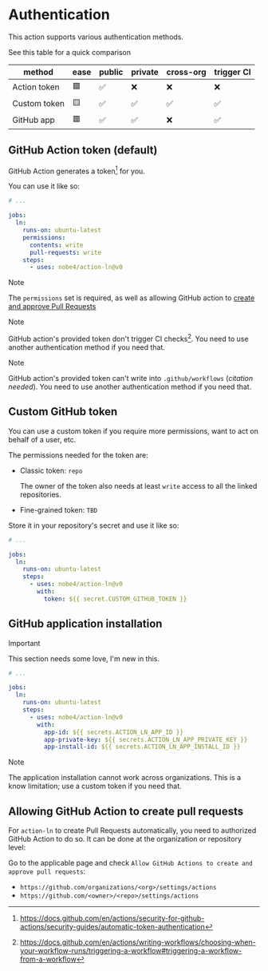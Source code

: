 # Authentication

This action supports various authentication methods.

See this table for a quick comparison

| method       | ease | public | private | cross-org | trigger CI |
| ---          | ---  | ---    | ---     | ---       | ---        |
| Action token | 🟩   | ✅     | ❌      | ❌        | ❌         |
| Custom token | 🟨   | ✅     | ✅      | ✅        | ✅         |
| GitHub app   | 🟥   | ✅     | ✅      | ❌        | ✅         |

## GitHub Action token (default)

GitHub Action generates a token[^automatic-token-authentication] for you.

You can use it like so:

```yaml
# ...

jobs:
  ln:
    runs-on: ubuntu-latest
    permissions:
      contents: write
      pull-requests: write
    steps:
      - uses: nobe4/action-ln@v0
```

> [!NOTE]
> The `permissions` set is required, as well as allowing GitHub action to
> [create and approve Pull
> Requests](#allowing-github-action-to-create-pull-requests)

> [!NOTE]
> GitHub action's provided token don't trigger CI checks[^automatic-token-ci-checks-trigger].
> You need to use another authentication method if you need that.

> [!NOTE]
> GitHub action's provided token can't write into `.github/workflows` (_citation
> needed_). You need to use another authentication method if you need that.

## Custom GitHub token

You can use a custom token if you require more permissions, want to act on
behalf of a user, etc.

The permissions needed for the token are:

- Classic token: `repo`

  The owner of the token also needs at least `write` access to all the linked
  repositories.

- Fine-grained token: `TBD`

Store it in your repository's secret and use it like so:

```yaml
# ...

jobs:
  ln:
    runs-on: ubuntu-latest
    steps:
      - uses: nobe4/action-ln@v0
        with:
          token: ${{ secret.CUSTOM_GITHUB_TOKEN }}
```

## GitHub application installation

> [!IMPORTANT]
> This section needs some love, I'm new in this.

```yaml
# ...

jobs:
  ln:
    runs-on: ubuntu-latest
    steps:
      - uses: nobe4/action-ln@v0
        with:
          app-id: ${{ secrets.ACTION_LN_APP_ID }}
          app-private-key: ${{ secrets.ACTION_LN_APP_PRIVATE_KEY }}
          app-install-id: ${{ secrets.ACTION_LN_APP_INSTALL_ID }}
```

> [!NOTE]
> The application installation cannot work across organizations. This is a know
> limitation; use a custom token if you need that.

## Allowing GitHub Action to create pull requests

For `action-ln` to create Pull Requests automatically, you need to authorized
GitHub Action to do so. It can be done at the organization or repository level:

Go to the applicable page and check `Allow GitHub Actions to create and approve
pull requests`:
- `https://github.com/organizations/<org>/settings/actions`
- `https://github.com/<owner>/<repo>/settings/actions`


[^automatic-token-authentication]: https://docs.github.com/en/actions/security-for-github-actions/security-guides/automatic-token-authentication
[^automatic-token-ci-checks-trigger]: https://docs.github.com/en/actions/writing-workflows/choosing-when-your-workflow-runs/triggering-a-workflow#triggering-a-workflow-from-a-workflow
